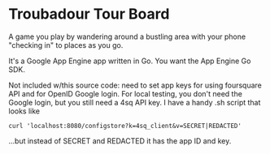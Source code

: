 Troubadour Tour Board
=====================

A game you play by wandering around a bustling area with your
phone "checking in" to places as you go.

It's a Google App Engine app written in Go. You want the App Engine Go SDK.

Not included w/this source code: need to set app keys for
using foursquare API and for OpenID Google login. For local
testing, you don't need the Google login, but you still need
a 4sq API key. I have a handy .sh script that looks like

    curl 'localhost:8080/configstore?k=4sq_client&v=SECRET|REDACTED'

...but instead of SECRET and REDACTED it has the app ID and key.